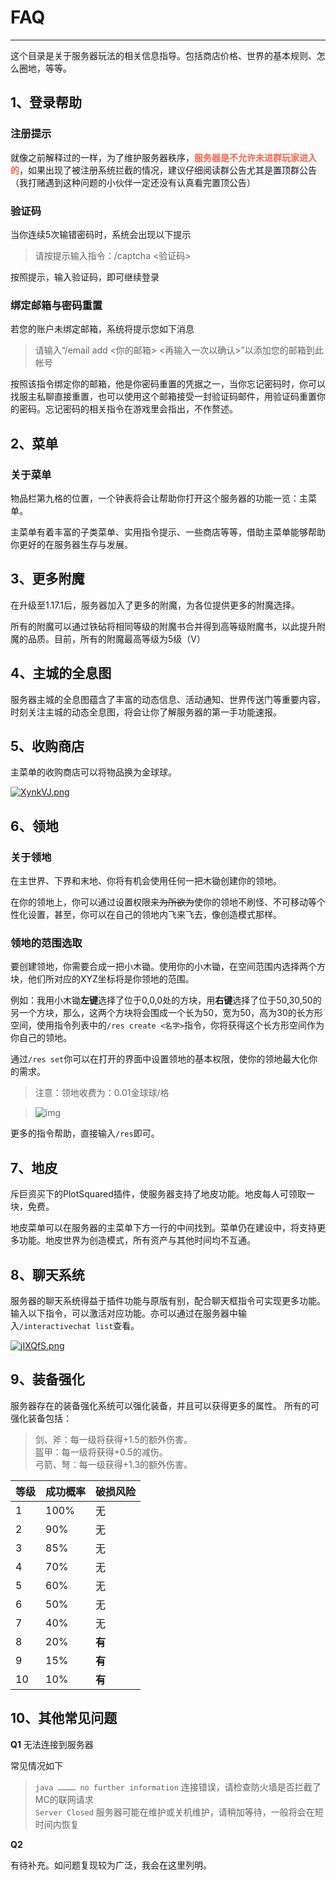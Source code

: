 # FAQ
-----
这个目录是关于服务器玩法的相关信息指导。包括商店价格、世界的基本规则、怎么圈地，等等。

## 1、登录帮助
### 注册提示
就像之前解释过的一样，为了维护服务器秩序，<font color="FF6347">**服务器是不允许未进群玩家进入的**</font>，如果出现了被注册系统拦截的情况，建议仔细阅读群公告尤其是置顶群公告（我打赌遇到这种问题的小伙伴一定还没有认真看完置顶公告）
### 验证码
当你连续5次输错密码时，系统会出现以下提示

> 请按提示输入指令：/captcha <验证码>

按照提示，输入验证码，即可继续登录
### 绑定邮箱与密码重置
若您的账户未绑定邮箱，系统将提示您如下消息
> 请输入“/email add <你的邮箱> <再输入一次以确认>”以添加您的邮箱到此帐号

按照该指令绑定你的邮箱，他是你密码重置的凭据之一，当你忘记密码时，你可以找服主私聊直接重置，也可以使用这个邮箱接受一封验证码邮件，用验证码重置你的密码。忘记密码的相关指令在游戏里会指出，不作赘述。

## 2、菜单
### 关于菜单
物品栏第九格的位置，一个钟表将会让帮助你打开这个服务器的功能一览：主菜单。

主菜单有着丰富的子类菜单、实用指令提示、一些商店等等，借助主菜单能够帮助你更好的在服务器生存与发展。

## 3、更多附魔

在升级至1.17.1后，服务器加入了更多的附魔，为各位提供更多的附魔选择。

所有的附魔可以通过铁砧将相同等级的附魔书合并得到高等级附魔书，以此提升附魔的品质。目前，所有的附魔最高等级为5级（V）

## 4、主城的全息图
服务器主城的全息图蕴含了丰富的动态信息、活动通知、世界传送门等重要内容，时刻关注主城的动态全息图，将会让你了解服务器的第一手功能速报。

## 5、收购商店
主菜单的收购商店可以将物品换为金球球。

[![XynkVJ.png](https://s1.ax1x.com/2022/06/09/XynkVJ.png)](https://imgtu.com/i/XynkVJ)

## 6、领地
### 关于领地
在主世界、下界和末地、你将有机会使用任何一把木锄创建你的领地。

在你的领地上，你可以通过设置权限来<del>为所欲为</del>使你的领地不刷怪、不可移动等个性化设置，甚至，你可以在自己的领地内飞来飞去，像创造模式那样。

### 领地的范围选取
要创建领地，你需要合成一把小木锄。使用你的小木锄，在空间范围内选择两个方块，他们所对应的XYZ坐标将是你领地的范围。

例如：我用小木锄**左键**选择了位于0,0,0处的方块，用**右键**选择了位于50,30,50的另一个方块，那么，这两个方块将会围成一个长为50，宽为50，高为30的长方形空间，使用指令列表中的`/res create <名字>`指令，你将获得这个长方形空间作为你自己的领地。

通过`/res set`你可以在打开的界面中设置领地的基本权限，使你的领地最大化你的需求。

> 注意：领地收费为：0.01金球球/格

> ![img](residenceset.png)

更多的指令帮助，直接输入`/res`即可。

## 7、地皮

斥巨资买下的PlotSquared插件，使服务器支持了地皮功能。地皮每人可领取一块，免费。

地皮菜单可以在服务器的主菜单下方一行的中间找到。菜单仍在建设中，将支持更多功能。地皮世界为创造模式，所有资产与其他时间均不互通。

## 8、聊天系统

服务器的聊天系统得益于插件功能与原版有别，配合聊天框指令可实现更多功能。
输入以下指令，可以激活对应功能。亦可以通过在服务器中输入`/interactivechat list`查看。

[![jIXQfS.png](https://s1.ax1x.com/2022/07/18/jIXQfS.png)](https://imgtu.com/i/jIXQfS)

## 9、装备强化

服务器存在的装备强化系统可以强化装备，并且可以获得更多的属性。
所有的可强化装备包括：
> 剑、斧：每一级将获得+1.5的额外伤害。</br>盔甲：每一级将获得+0.5的减伤。</br>弓箭、弩：每一级获得+1.3的额外伤害。

| 等级 | 成功概率 | 破损风险 |
|----|------|------|
| 1  | 100% | 无    |
| 2  | 90%  | 无    |
| 3  | 85%  | 无    |
| 4  | 70%  | 无    |
| 5  | 60%  | 无    |
| 6  | 50%  | 无    |
| 7  | 40%  | 无    |
| 8  | 20%  | **有**    |
| 9  | 15%  | **有**    |
| 10 | 10%  | **有**    |

## 10、其他常见问题
**Q1** 无法连接到服务器

常见情况如下
> `java ………… no further information` 连接错误，请检查防火墙是否拦截了MC的联网请求</br>
> `Server Closed` 服务器可能在维护或关机维护，请稍加等待，一般将会在短时间内恢复

**Q2** 

有待补充。如问题复现较为广泛，我会在这里列明。
